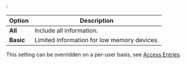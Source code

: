 :

Option                           | Description
---------------------------------|------------
**All**                          | Include all information.
**Basic**                        | Limited information for low memory devices.

This setting can be overridden on a per-user basis, see [Access Entries](class/access).
